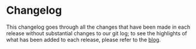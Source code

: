 # Changelog

This changelog goes through all the changes that have been made in each release
without substantial changes to our git log; to see the highlights of what has
been added to each release, please refer to the [blog](!#BLOG).

